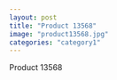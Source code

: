 ```yaml
---
layout: post
title: "Product 13568"
image: "product13568.jpg"
categories: "category1"
---
```

Product 13568
